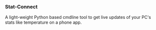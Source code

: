 ### Stat-Connect

A light-weight Python based cmdline tool to get live updates of your PC's stats like temperature on a phone app.